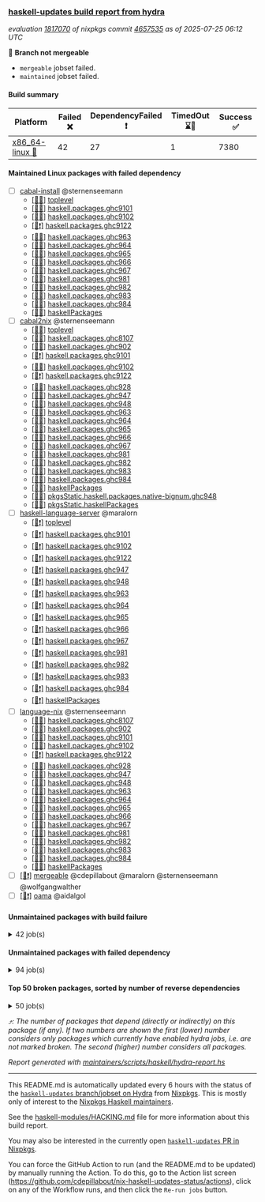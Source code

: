 ### [haskell-updates build report from hydra](https://hydra.nixos.org/jobset/nixpkgs/haskell-updates)
*evaluation [1817070](https://hydra.nixos.org/eval/1817070) of nixpkgs commit [4657535](https://github.com/NixOS/nixpkgs/commits/4657535e2ed314d82202b3a7def8b2d51af8e807) as of 2025-07-25 06:12 UTC*

🔴 **Branch not mergeable**
  * `mergeable` jobset failed.
  * `maintained` jobset failed.

#### Build summary

 | Platform | Failed ❌ | DependencyFailed ❗ | TimedOut ⌛🚫 | Success ✅ | 
 | --- | --- | --- | --- | --- | 
 | [x86_64-linux 🐧](https://hydra.nixos.org/eval/1817070?filter=.x86_64-linux) | 42 | 27 | 1 | 7380 | 
#### Maintained Linux packages with failed dependency
- [ ] [cabal-install](https://hydra.nixos.org/eval/1817070?filter=cabal-install) @sternenseemann
  - [[🐧✅]](https://hydra.nixos.org/build/302799841) [toplevel](https://hydra.nixos.org/eval/1817070?filter=cabal-install)
  - [[🐧✅]](https://hydra.nixos.org/build/302800020) [haskell.packages.ghc9101](https://hydra.nixos.org/eval/1817070?filter=haskell.packages.ghc9101.cabal-install)
  - [[🐧✅]](https://hydra.nixos.org/build/302800015) [haskell.packages.ghc9102](https://hydra.nixos.org/eval/1817070?filter=haskell.packages.ghc9102.cabal-install)
  - [[🐧❗]](https://hydra.nixos.org/build/302800050) [haskell.packages.ghc9122](https://hydra.nixos.org/eval/1817070?filter=haskell.packages.ghc9122.cabal-install)
  - [[🐧✅]](https://hydra.nixos.org/build/302800149) [haskell.packages.ghc963](https://hydra.nixos.org/eval/1817070?filter=haskell.packages.ghc963.cabal-install)
  - [[🐧✅]](https://hydra.nixos.org/build/302800169) [haskell.packages.ghc964](https://hydra.nixos.org/eval/1817070?filter=haskell.packages.ghc964.cabal-install)
  - [[🐧✅]](https://hydra.nixos.org/build/302800197) [haskell.packages.ghc965](https://hydra.nixos.org/eval/1817070?filter=haskell.packages.ghc965.cabal-install)
  - [[🐧✅]](https://hydra.nixos.org/build/302800220) [haskell.packages.ghc966](https://hydra.nixos.org/eval/1817070?filter=haskell.packages.ghc966.cabal-install)
  - [[🐧✅]](https://hydra.nixos.org/build/302800235) [haskell.packages.ghc967](https://hydra.nixos.org/eval/1817070?filter=haskell.packages.ghc967.cabal-install)
  - [[🐧✅]](https://hydra.nixos.org/build/302800266) [haskell.packages.ghc981](https://hydra.nixos.org/eval/1817070?filter=haskell.packages.ghc981.cabal-install)
  - [[🐧✅]](https://hydra.nixos.org/build/302800289) [haskell.packages.ghc982](https://hydra.nixos.org/eval/1817070?filter=haskell.packages.ghc982.cabal-install)
  - [[🐧✅]](https://hydra.nixos.org/build/302800342) [haskell.packages.ghc983](https://hydra.nixos.org/eval/1817070?filter=haskell.packages.ghc983.cabal-install)
  - [[🐧✅]](https://hydra.nixos.org/build/302800304) [haskell.packages.ghc984](https://hydra.nixos.org/eval/1817070?filter=haskell.packages.ghc984.cabal-install)
  - [[🐧✅]](https://hydra.nixos.org/build/302801661) [haskellPackages](https://hydra.nixos.org/eval/1817070?filter=haskellPackages.cabal-install)
- [ ] [cabal2nix](https://hydra.nixos.org/eval/1817070?filter=cabal2nix) @sternenseemann
  - [[🐧✅]](https://hydra.nixos.org/build/303231173) [toplevel](https://hydra.nixos.org/eval/1817070?filter=cabal2nix)
  - [[🐧✅]](https://hydra.nixos.org/build/303231197) [haskell.packages.ghc8107](https://hydra.nixos.org/eval/1817070?filter=haskell.packages.ghc8107.cabal2nix)
  - [[🐧✅]](https://hydra.nixos.org/build/303231204) [haskell.packages.ghc902](https://hydra.nixos.org/eval/1817070?filter=haskell.packages.ghc902.cabal2nix)
  - [[🐧❗]](https://hydra.nixos.org/build/302800027) [haskell.packages.ghc9101](https://hydra.nixos.org/eval/1817070?filter=haskell.packages.ghc9101.cabal2nix)
  - [[🐧✅]](https://hydra.nixos.org/build/302800041) [haskell.packages.ghc9102](https://hydra.nixos.org/eval/1817070?filter=haskell.packages.ghc9102.cabal2nix)
  - [[🐧❗]](https://hydra.nixos.org/build/302800060) [haskell.packages.ghc9122](https://hydra.nixos.org/eval/1817070?filter=haskell.packages.ghc9122.cabal2nix)
  - [[🐧✅]](https://hydra.nixos.org/build/303231250) [haskell.packages.ghc928](https://hydra.nixos.org/eval/1817070?filter=haskell.packages.ghc928.cabal2nix)
  - [[🐧✅]](https://hydra.nixos.org/build/303231272) [haskell.packages.ghc947](https://hydra.nixos.org/eval/1817070?filter=haskell.packages.ghc947.cabal2nix)
  - [[🐧✅]](https://hydra.nixos.org/build/303231283) [haskell.packages.ghc948](https://hydra.nixos.org/eval/1817070?filter=haskell.packages.ghc948.cabal2nix)
  - [[🐧✅]](https://hydra.nixos.org/build/302800150) [haskell.packages.ghc963](https://hydra.nixos.org/eval/1817070?filter=haskell.packages.ghc963.cabal2nix)
  - [[🐧✅]](https://hydra.nixos.org/build/302800173) [haskell.packages.ghc964](https://hydra.nixos.org/eval/1817070?filter=haskell.packages.ghc964.cabal2nix)
  - [[🐧✅]](https://hydra.nixos.org/build/302800205) [haskell.packages.ghc965](https://hydra.nixos.org/eval/1817070?filter=haskell.packages.ghc965.cabal2nix)
  - [[🐧✅]](https://hydra.nixos.org/build/302800234) [haskell.packages.ghc966](https://hydra.nixos.org/eval/1817070?filter=haskell.packages.ghc966.cabal2nix)
  - [[🐧✅]](https://hydra.nixos.org/build/302800248) [haskell.packages.ghc967](https://hydra.nixos.org/eval/1817070?filter=haskell.packages.ghc967.cabal2nix)
  - [[🐧✅]](https://hydra.nixos.org/build/302800276) [haskell.packages.ghc981](https://hydra.nixos.org/eval/1817070?filter=haskell.packages.ghc981.cabal2nix)
  - [[🐧✅]](https://hydra.nixos.org/build/302800303) [haskell.packages.ghc982](https://hydra.nixos.org/eval/1817070?filter=haskell.packages.ghc982.cabal2nix)
  - [[🐧✅]](https://hydra.nixos.org/build/302800449) [haskell.packages.ghc983](https://hydra.nixos.org/eval/1817070?filter=haskell.packages.ghc983.cabal2nix)
  - [[🐧✅]](https://hydra.nixos.org/build/302800306) [haskell.packages.ghc984](https://hydra.nixos.org/eval/1817070?filter=haskell.packages.ghc984.cabal2nix)
  - [[🐧✅]](https://hydra.nixos.org/build/302801637) [haskellPackages](https://hydra.nixos.org/eval/1817070?filter=haskellPackages.cabal2nix)
  - [[🐧✅]](https://hydra.nixos.org/build/303231433) [pkgsStatic.haskell.packages.native-bignum.ghc948](https://hydra.nixos.org/eval/1817070?filter=pkgsStatic.haskell.packages.native-bignum.ghc948.cabal2nix)
  - [[🐧✅]](https://hydra.nixos.org/build/303231432) [pkgsStatic.haskellPackages](https://hydra.nixos.org/eval/1817070?filter=pkgsStatic.haskellPackages.cabal2nix)
- [ ] [haskell-language-server](https://hydra.nixos.org/eval/1817070?filter=haskell-language-server) @maralorn
  - [[🐧❗]](https://hydra.nixos.org/build/302800422) [toplevel](https://hydra.nixos.org/eval/1817070?filter=haskell-language-server)
  - [[🐧❗]](https://hydra.nixos.org/build/302800066) [haskell.packages.ghc9101](https://hydra.nixos.org/eval/1817070?filter=haskell.packages.ghc9101.haskell-language-server)
  - [[🐧❗]](https://hydra.nixos.org/build/302800072) [haskell.packages.ghc9102](https://hydra.nixos.org/eval/1817070?filter=haskell.packages.ghc9102.haskell-language-server)
  - [[🐧❗]](https://hydra.nixos.org/build/302800100) [haskell.packages.ghc9122](https://hydra.nixos.org/eval/1817070?filter=haskell.packages.ghc9122.haskell-language-server)
  - [[🐧❗]](https://hydra.nixos.org/build/303231285) [haskell.packages.ghc947](https://hydra.nixos.org/eval/1817070?filter=haskell.packages.ghc947.haskell-language-server)
  - [[🐧❗]](https://hydra.nixos.org/build/303231290) [haskell.packages.ghc948](https://hydra.nixos.org/eval/1817070?filter=haskell.packages.ghc948.haskell-language-server)
  - [[🐧❗]](https://hydra.nixos.org/build/302800192) [haskell.packages.ghc963](https://hydra.nixos.org/eval/1817070?filter=haskell.packages.ghc963.haskell-language-server)
  - [[🐧❗]](https://hydra.nixos.org/build/302800228) [haskell.packages.ghc964](https://hydra.nixos.org/eval/1817070?filter=haskell.packages.ghc964.haskell-language-server)
  - [[🐧❗]](https://hydra.nixos.org/build/302800257) [haskell.packages.ghc965](https://hydra.nixos.org/eval/1817070?filter=haskell.packages.ghc965.haskell-language-server)
  - [[🐧❗]](https://hydra.nixos.org/build/302800279) [haskell.packages.ghc966](https://hydra.nixos.org/eval/1817070?filter=haskell.packages.ghc966.haskell-language-server)
  - [[🐧❗]](https://hydra.nixos.org/build/302800288) [haskell.packages.ghc967](https://hydra.nixos.org/eval/1817070?filter=haskell.packages.ghc967.haskell-language-server)
  - [[🐧❗]](https://hydra.nixos.org/build/302800343) [haskell.packages.ghc981](https://hydra.nixos.org/eval/1817070?filter=haskell.packages.ghc981.haskell-language-server)
  - [[🐧❗]](https://hydra.nixos.org/build/302800591) [haskell.packages.ghc982](https://hydra.nixos.org/eval/1817070?filter=haskell.packages.ghc982.haskell-language-server)
  - [[🐧❗]](https://hydra.nixos.org/build/302801053) [haskell.packages.ghc983](https://hydra.nixos.org/eval/1817070?filter=haskell.packages.ghc983.haskell-language-server)
  - [[🐧❗]](https://hydra.nixos.org/build/302800401) [haskell.packages.ghc984](https://hydra.nixos.org/eval/1817070?filter=haskell.packages.ghc984.haskell-language-server)
  - [[🐧❗]](https://hydra.nixos.org/build/302803529) [haskellPackages](https://hydra.nixos.org/eval/1817070?filter=haskellPackages.haskell-language-server)
- [ ] [language-nix](https://hydra.nixos.org/eval/1817070?filter=language-nix) @sternenseemann
  - [[🐧✅]](https://hydra.nixos.org/build/303231187) [haskell.packages.ghc8107](https://hydra.nixos.org/eval/1817070?filter=haskell.packages.ghc8107.language-nix)
  - [[🐧✅]](https://hydra.nixos.org/build/303231199) [haskell.packages.ghc902](https://hydra.nixos.org/eval/1817070?filter=haskell.packages.ghc902.language-nix)
  - [[🐧✅]](https://hydra.nixos.org/build/302799996) [haskell.packages.ghc9101](https://hydra.nixos.org/eval/1817070?filter=haskell.packages.ghc9101.language-nix)
  - [[🐧✅]](https://hydra.nixos.org/build/302800024) [haskell.packages.ghc9102](https://hydra.nixos.org/eval/1817070?filter=haskell.packages.ghc9102.language-nix)
  - [[🐧❗]](https://hydra.nixos.org/build/302800049) [haskell.packages.ghc9122](https://hydra.nixos.org/eval/1817070?filter=haskell.packages.ghc9122.language-nix)
  - [[🐧✅]](https://hydra.nixos.org/build/303231239) [haskell.packages.ghc928](https://hydra.nixos.org/eval/1817070?filter=haskell.packages.ghc928.language-nix)
  - [[🐧✅]](https://hydra.nixos.org/build/303231256) [haskell.packages.ghc947](https://hydra.nixos.org/eval/1817070?filter=haskell.packages.ghc947.language-nix)
  - [[🐧✅]](https://hydra.nixos.org/build/303231274) [haskell.packages.ghc948](https://hydra.nixos.org/eval/1817070?filter=haskell.packages.ghc948.language-nix)
  - [[🐧✅]](https://hydra.nixos.org/build/302800139) [haskell.packages.ghc963](https://hydra.nixos.org/eval/1817070?filter=haskell.packages.ghc963.language-nix)
  - [[🐧✅]](https://hydra.nixos.org/build/302800163) [haskell.packages.ghc964](https://hydra.nixos.org/eval/1817070?filter=haskell.packages.ghc964.language-nix)
  - [[🐧✅]](https://hydra.nixos.org/build/302800190) [haskell.packages.ghc965](https://hydra.nixos.org/eval/1817070?filter=haskell.packages.ghc965.language-nix)
  - [[🐧✅]](https://hydra.nixos.org/build/302800211) [haskell.packages.ghc966](https://hydra.nixos.org/eval/1817070?filter=haskell.packages.ghc966.language-nix)
  - [[🐧✅]](https://hydra.nixos.org/build/302800226) [haskell.packages.ghc967](https://hydra.nixos.org/eval/1817070?filter=haskell.packages.ghc967.language-nix)
  - [[🐧✅]](https://hydra.nixos.org/build/302800265) [haskell.packages.ghc981](https://hydra.nixos.org/eval/1817070?filter=haskell.packages.ghc981.language-nix)
  - [[🐧✅]](https://hydra.nixos.org/build/302800287) [haskell.packages.ghc982](https://hydra.nixos.org/eval/1817070?filter=haskell.packages.ghc982.language-nix)
  - [[🐧✅]](https://hydra.nixos.org/build/302800334) [haskell.packages.ghc983](https://hydra.nixos.org/eval/1817070?filter=haskell.packages.ghc983.language-nix)
  - [[🐧✅]](https://hydra.nixos.org/build/302800317) [haskell.packages.ghc984](https://hydra.nixos.org/eval/1817070?filter=haskell.packages.ghc984.language-nix)
  - [[🐧✅]](https://hydra.nixos.org/build/302804284) [haskellPackages](https://hydra.nixos.org/eval/1817070?filter=haskellPackages.language-nix)
- [ ] [[🐧❗]](https://hydra.nixos.org/build/303231396) [mergeable](https://hydra.nixos.org/eval/1817070?filter=mergeable) @cdepillabout @maralorn @sternenseemann @wolfgangwalther
- [ ] [[🐧❗]](https://hydra.nixos.org/build/302807680) [oama](https://hydra.nixos.org/eval/1817070?filter=oama) @aidalgol
#### Unmaintained packages with build failure
<details><summary>42 job(s) </summary>

- [ ] [[🐧❌]](https://hydra.nixos.org/build/302805399) [haskellPackages.pms-domain-model](https://hydra.nixos.org/eval/1817070?filter=haskellPackages.pms-domain-model)  ⤴️ 10 | 10
- [ ] [[🐧❌]](https://hydra.nixos.org/build/302802987) [haskellPackages.ghcide](https://hydra.nixos.org/eval/1817070?filter=haskellPackages.ghcide)  ⤴️ 2 | 26
- [ ] [[🐧❌]](https://hydra.nixos.org/build/302804449) [haskellPackages.llvm-extra](https://hydra.nixos.org/eval/1817070?filter=haskellPackages.llvm-extra)  ⤴️ 2 | 5
- [ ] [[🐧❌]](https://hydra.nixos.org/build/302803520) [haskellPackages.haskell-pgmq](https://hydra.nixos.org/eval/1817070?filter=haskellPackages.haskell-pgmq)  ⤴️ 1 | 1
- [ ] [[🐧❌]](https://hydra.nixos.org/build/303231350) [haskellPackages.mptcp-pm](https://hydra.nixos.org/eval/1817070?filter=haskellPackages.mptcp-pm)  ⤴️ 1 | 1
- [ ] [[🐧❌]](https://hydra.nixos.org/build/303231342) [haskellPackages.json-schema](https://hydra.nixos.org/eval/1817070?filter=haskellPackages.json-schema)  ⤴️ 0 | 9
- [ ] [[🐧❌]](https://hydra.nixos.org/build/302802757) [haskellPackages.fpnla](https://hydra.nixos.org/eval/1817070?filter=haskellPackages.fpnla)  ⤴️ 0 | 1
- [ ] [[🐧❌]](https://hydra.nixos.org/build/302807072) [haskellPackages.typelet](https://hydra.nixos.org/eval/1817070?filter=haskellPackages.typelet)  ⤴️ 0 | 1
- [ ] [[🐧❌]](https://hydra.nixos.org/build/302800699) [haskellPackages.ac-library-hs](https://hydra.nixos.org/eval/1817070?filter=haskellPackages.ac-library-hs) 
- [ ] [[🐧❌]](https://hydra.nixos.org/build/303231307) [haskellPackages.agda2hs](https://hydra.nixos.org/eval/1817070?filter=haskellPackages.agda2hs) 
- [ ] [[🐧❌]](https://hydra.nixos.org/build/302801241) [haskellPackages.ascii85x](https://hydra.nixos.org/eval/1817070?filter=haskellPackages.ascii85x) 
- [ ] [[🐧❌]](https://hydra.nixos.org/build/302801281) [haskellPackages.autodocodec-exact](https://hydra.nixos.org/eval/1817070?filter=haskellPackages.autodocodec-exact) 
- [ ] [[🐧❌]](https://hydra.nixos.org/build/302801316) [haskellPackages.aws-academy-grade-exporter](https://hydra.nixos.org/eval/1817070?filter=haskellPackages.aws-academy-grade-exporter) 
- [ ] [[🐧❌]](https://hydra.nixos.org/build/302801498) [haskellPackages.blockio-uring](https://hydra.nixos.org/eval/1817070?filter=haskellPackages.blockio-uring) 
- [ ] [[🐧❌]](https://hydra.nixos.org/build/302801682) [haskellPackages.cauldron](https://hydra.nixos.org/eval/1817070?filter=haskellPackages.cauldron) 
- [ ] [[🐧❌]](https://hydra.nixos.org/build/302801971) [haskellPackages.convex-schema-parser](https://hydra.nixos.org/eval/1817070?filter=haskellPackages.convex-schema-parser) 
- [ ] [[🐧❌]](https://hydra.nixos.org/build/302802065) [haskellPackages.cuddle](https://hydra.nixos.org/eval/1817070?filter=haskellPackages.cuddle) 
- [ ] [[🐧❌]](https://hydra.nixos.org/build/302802593) [haskellPackages.exotic-list-monads](https://hydra.nixos.org/eval/1817070?filter=haskellPackages.exotic-list-monads) 
- [ ] [[🐧❌]](https://hydra.nixos.org/build/302802955) [haskellPackages.ghc-hie](https://hydra.nixos.org/eval/1817070?filter=haskellPackages.ghc-hie) 
- [ ] [[🐧❌]](https://hydra.nixos.org/build/302803017) [haskellPackages.gi-clutter](https://hydra.nixos.org/eval/1817070?filter=haskellPackages.gi-clutter) 
- [ ] [[🐧❌]](https://hydra.nixos.org/build/302803068) [haskellPackages.gi-gtk4-layer-shell](https://hydra.nixos.org/eval/1817070?filter=haskellPackages.gi-gtk4-layer-shell) 
- [ ] [[🐧❌]](https://hydra.nixos.org/build/302803092) [haskellPackages.ginger2](https://hydra.nixos.org/eval/1817070?filter=haskellPackages.ginger2) 
- [ ] [[🐧❌]](https://hydra.nixos.org/build/302803508) [haskellPackages.haskell-bee-redis](https://hydra.nixos.org/eval/1817070?filter=haskellPackages.haskell-bee-redis) 
- [ ] [[🐧❌]](https://hydra.nixos.org/build/302803521) [haskellPackages.hblosc](https://hydra.nixos.org/eval/1817070?filter=haskellPackages.hblosc) 
- [ ] [[🐧❌]](https://hydra.nixos.org/build/302803553) [haskellPackages.hedgehog-extras](https://hydra.nixos.org/eval/1817070?filter=haskellPackages.hedgehog-extras) 
- [ ] [[🐧❌]](https://hydra.nixos.org/build/302803606) [haskellPackages.hiedb-plugin](https://hydra.nixos.org/eval/1817070?filter=haskellPackages.hiedb-plugin) 
- [ ] [[🐧❌]](https://hydra.nixos.org/build/302803982) [haskellPackages.if-instance](https://hydra.nixos.org/eval/1817070?filter=haskellPackages.if-instance) 
- [ ] [[🐧❌]](https://hydra.nixos.org/build/302804588) [haskellPackages.mcp](https://hydra.nixos.org/eval/1817070?filter=haskellPackages.mcp) 
- [ ] [[🐧❌]](https://hydra.nixos.org/build/302804602) [haskellPackages.mcp-server](https://hydra.nixos.org/eval/1817070?filter=haskellPackages.mcp-server) 
- [ ] [[🐧❌]](https://hydra.nixos.org/build/303231349) [haskellPackages.msgpack-aeson](https://hydra.nixos.org/eval/1817070?filter=haskellPackages.msgpack-aeson) 
- [ ] [[🐧❌]](https://hydra.nixos.org/build/303231348) [haskellPackages.msgpack-rpc](https://hydra.nixos.org/eval/1817070?filter=haskellPackages.msgpack-rpc) 
- [ ] [[🐧❌]](https://hydra.nixos.org/build/302805170) [haskellPackages.ox-arrays](https://hydra.nixos.org/eval/1817070?filter=haskellPackages.ox-arrays) 
- [ ] [[🐧❌]](https://hydra.nixos.org/build/302805203) [haskellPackages.packed-data](https://hydra.nixos.org/eval/1817070?filter=haskellPackages.packed-data) 
- [ ] [[🐧❌]](https://hydra.nixos.org/build/303231364) [haskellPackages.registry-messagepack](https://hydra.nixos.org/eval/1817070?filter=haskellPackages.registry-messagepack) 
- [ ] [[🐧❌]](https://hydra.nixos.org/build/302806100) [haskellPackages.servant-event-stream](https://hydra.nixos.org/eval/1817070?filter=haskellPackages.servant-event-stream) 
- [ ] [[🐧❌]](https://hydra.nixos.org/build/302806344) [haskellPackages.socks5](https://hydra.nixos.org/eval/1817070?filter=haskellPackages.socks5) 
- [ ] [[🐧❌]](https://hydra.nixos.org/build/302806351) [haskellPackages.sop-satisfier](https://hydra.nixos.org/eval/1817070?filter=haskellPackages.sop-satisfier) 
- [ ] [[🐧❌]](https://hydra.nixos.org/build/302806735) [haskellPackages.tasty-papi](https://hydra.nixos.org/eval/1817070?filter=haskellPackages.tasty-papi) 
- [ ] [[🐧❌]](https://hydra.nixos.org/build/302807024) [haskellPackages.twee](https://hydra.nixos.org/eval/1817070?filter=haskellPackages.twee) 
- [ ] [[🐧❌]](https://hydra.nixos.org/build/302807506) [haskellPackages.xcframework](https://hydra.nixos.org/eval/1817070?filter=haskellPackages.xcframework) 
- [ ] [[🐧❌]](https://hydra.nixos.org/build/303231372) [haskellPackages.xml-isogen](https://hydra.nixos.org/eval/1817070?filter=haskellPackages.xml-isogen) 
- [ ] [[🐧❌]](https://hydra.nixos.org/build/302807518) [haskellPackages.xnobar](https://hydra.nixos.org/eval/1817070?filter=haskellPackages.xnobar) 
</details>

#### Unmaintained packages with failed dependency
<details><summary>94 job(s) </summary>

- [ ] [ghc-lib-parser-ex](https://hydra.nixos.org/eval/1817070?filter=ghc-lib-parser-ex)  ⤴️ 16 | 44
  - [[🐧✅]](https://hydra.nixos.org/build/303231179) [haskell.packages.ghc8107](https://hydra.nixos.org/eval/1817070?filter=haskell.packages.ghc8107.ghc-lib-parser-ex)
  - [[🐧✅]](https://hydra.nixos.org/build/303231198) [haskell.packages.ghc902](https://hydra.nixos.org/eval/1817070?filter=haskell.packages.ghc902.ghc-lib-parser-ex)
  - [[🐧✅]](https://hydra.nixos.org/build/302799991) [haskell.packages.ghc9101](https://hydra.nixos.org/eval/1817070?filter=haskell.packages.ghc9101.ghc-lib-parser-ex)
  - [[🐧✅]](https://hydra.nixos.org/build/302800011) [haskell.packages.ghc9102](https://hydra.nixos.org/eval/1817070?filter=haskell.packages.ghc9102.ghc-lib-parser-ex)
  - [[🐧❗]](https://hydra.nixos.org/build/302800045) [haskell.packages.ghc9122](https://hydra.nixos.org/eval/1817070?filter=haskell.packages.ghc9122.ghc-lib-parser-ex)
  - [[🐧✅]](https://hydra.nixos.org/build/303231236) [haskell.packages.ghc928](https://hydra.nixos.org/eval/1817070?filter=haskell.packages.ghc928.ghc-lib-parser-ex)
  - [[🐧✅]](https://hydra.nixos.org/build/303231254) [haskell.packages.ghc947](https://hydra.nixos.org/eval/1817070?filter=haskell.packages.ghc947.ghc-lib-parser-ex)
  - [[🐧✅]](https://hydra.nixos.org/build/303231273) [haskell.packages.ghc948](https://hydra.nixos.org/eval/1817070?filter=haskell.packages.ghc948.ghc-lib-parser-ex)
  - [[🐧✅]](https://hydra.nixos.org/build/302800138) [haskell.packages.ghc963](https://hydra.nixos.org/eval/1817070?filter=haskell.packages.ghc963.ghc-lib-parser-ex)
  - [[🐧✅]](https://hydra.nixos.org/build/302800160) [haskell.packages.ghc964](https://hydra.nixos.org/eval/1817070?filter=haskell.packages.ghc964.ghc-lib-parser-ex)
  - [[🐧✅]](https://hydra.nixos.org/build/302800185) [haskell.packages.ghc965](https://hydra.nixos.org/eval/1817070?filter=haskell.packages.ghc965.ghc-lib-parser-ex)
  - [[🐧✅]](https://hydra.nixos.org/build/302800209) [haskell.packages.ghc966](https://hydra.nixos.org/eval/1817070?filter=haskell.packages.ghc966.ghc-lib-parser-ex)
  - [[🐧✅]](https://hydra.nixos.org/build/302800221) [haskell.packages.ghc967](https://hydra.nixos.org/eval/1817070?filter=haskell.packages.ghc967.ghc-lib-parser-ex)
  - [[🐧✅]](https://hydra.nixos.org/build/302800262) [haskell.packages.ghc981](https://hydra.nixos.org/eval/1817070?filter=haskell.packages.ghc981.ghc-lib-parser-ex)
  - [[🐧✅]](https://hydra.nixos.org/build/302800285) [haskell.packages.ghc982](https://hydra.nixos.org/eval/1817070?filter=haskell.packages.ghc982.ghc-lib-parser-ex)
  - [[🐧✅]](https://hydra.nixos.org/build/302800322) [haskell.packages.ghc983](https://hydra.nixos.org/eval/1817070?filter=haskell.packages.ghc983.ghc-lib-parser-ex)
  - [[🐧✅]](https://hydra.nixos.org/build/302800308) [haskell.packages.ghc984](https://hydra.nixos.org/eval/1817070?filter=haskell.packages.ghc984.ghc-lib-parser-ex)
  - [[🐧✅]](https://hydra.nixos.org/build/302802947) [haskellPackages](https://hydra.nixos.org/eval/1817070?filter=haskellPackages.ghc-lib-parser-ex)
- [ ] [hpack](https://hydra.nixos.org/eval/1817070?filter=hpack)  ⤴️ 3 | 14
  - [[🐧✅]](https://hydra.nixos.org/build/302807653) [toplevel](https://hydra.nixos.org/eval/1817070?filter=hpack)
  - [[🐧✅]](https://hydra.nixos.org/build/303231196) [haskell.packages.ghc8107](https://hydra.nixos.org/eval/1817070?filter=haskell.packages.ghc8107.hpack)
  - [[🐧✅]](https://hydra.nixos.org/build/303231202) [haskell.packages.ghc902](https://hydra.nixos.org/eval/1817070?filter=haskell.packages.ghc902.hpack)
  - [[🐧✅]](https://hydra.nixos.org/build/302800016) [haskell.packages.ghc9101](https://hydra.nixos.org/eval/1817070?filter=haskell.packages.ghc9101.hpack)
  - [[🐧✅]](https://hydra.nixos.org/build/302800037) [haskell.packages.ghc9102](https://hydra.nixos.org/eval/1817070?filter=haskell.packages.ghc9102.hpack)
  - [[🐧❗]](https://hydra.nixos.org/build/302800058) [haskell.packages.ghc9122](https://hydra.nixos.org/eval/1817070?filter=haskell.packages.ghc9122.hpack)
  - [[🐧✅]](https://hydra.nixos.org/build/303231248) [haskell.packages.ghc928](https://hydra.nixos.org/eval/1817070?filter=haskell.packages.ghc928.hpack)
  - [[🐧✅]](https://hydra.nixos.org/build/303231268) [haskell.packages.ghc947](https://hydra.nixos.org/eval/1817070?filter=haskell.packages.ghc947.hpack)
  - [[🐧✅]](https://hydra.nixos.org/build/303231280) [haskell.packages.ghc948](https://hydra.nixos.org/eval/1817070?filter=haskell.packages.ghc948.hpack)
  - [[🐧✅]](https://hydra.nixos.org/build/302800148) [haskell.packages.ghc963](https://hydra.nixos.org/eval/1817070?filter=haskell.packages.ghc963.hpack)
  - [[🐧✅]](https://hydra.nixos.org/build/302800172) [haskell.packages.ghc964](https://hydra.nixos.org/eval/1817070?filter=haskell.packages.ghc964.hpack)
  - [[🐧✅]](https://hydra.nixos.org/build/302800200) [haskell.packages.ghc965](https://hydra.nixos.org/eval/1817070?filter=haskell.packages.ghc965.hpack)
  - [[🐧✅]](https://hydra.nixos.org/build/302800225) [haskell.packages.ghc966](https://hydra.nixos.org/eval/1817070?filter=haskell.packages.ghc966.hpack)
  - [[🐧✅]](https://hydra.nixos.org/build/302800241) [haskell.packages.ghc967](https://hydra.nixos.org/eval/1817070?filter=haskell.packages.ghc967.hpack)
  - [[🐧✅]](https://hydra.nixos.org/build/302800271) [haskell.packages.ghc981](https://hydra.nixos.org/eval/1817070?filter=haskell.packages.ghc981.hpack)
  - [[🐧✅]](https://hydra.nixos.org/build/302800298) [haskell.packages.ghc982](https://hydra.nixos.org/eval/1817070?filter=haskell.packages.ghc982.hpack)
  - [[🐧✅]](https://hydra.nixos.org/build/302800398) [haskell.packages.ghc983](https://hydra.nixos.org/eval/1817070?filter=haskell.packages.ghc983.hpack)
  - [[🐧✅]](https://hydra.nixos.org/build/302800314) [haskell.packages.ghc984](https://hydra.nixos.org/eval/1817070?filter=haskell.packages.ghc984.hpack)
  - [[🐧✅]](https://hydra.nixos.org/build/302803702) [haskellPackages](https://hydra.nixos.org/eval/1817070?filter=haskellPackages.hpack)
- [ ] [hoogle](https://hydra.nixos.org/eval/1817070?filter=hoogle)  ⤴️ 1 | 5
  - [[🐧✅]](https://hydra.nixos.org/build/303231200) [haskell.packages.ghc8107](https://hydra.nixos.org/eval/1817070?filter=haskell.packages.ghc8107.hoogle)
  - [[🐧✅]](https://hydra.nixos.org/build/303231207) [haskell.packages.ghc902](https://hydra.nixos.org/eval/1817070?filter=haskell.packages.ghc902.hoogle)
  - [[🐧✅]](https://hydra.nixos.org/build/302800033) [haskell.packages.ghc9101](https://hydra.nixos.org/eval/1817070?filter=haskell.packages.ghc9101.hoogle)
  - [[🐧✅]](https://hydra.nixos.org/build/302800054) [haskell.packages.ghc9102](https://hydra.nixos.org/eval/1817070?filter=haskell.packages.ghc9102.hoogle)
  - [[🐧❗]](https://hydra.nixos.org/build/302800070) [haskell.packages.ghc9122](https://hydra.nixos.org/eval/1817070?filter=haskell.packages.ghc9122.hoogle)
  - [[🐧✅]](https://hydra.nixos.org/build/303231253) [haskell.packages.ghc928](https://hydra.nixos.org/eval/1817070?filter=haskell.packages.ghc928.hoogle)
  - [[🐧✅]](https://hydra.nixos.org/build/303231276) [haskell.packages.ghc947](https://hydra.nixos.org/eval/1817070?filter=haskell.packages.ghc947.hoogle)
  - [[🐧✅]](https://hydra.nixos.org/build/303231282) [haskell.packages.ghc948](https://hydra.nixos.org/eval/1817070?filter=haskell.packages.ghc948.hoogle)
  - [[🐧✅]](https://hydra.nixos.org/build/302800161) [haskell.packages.ghc963](https://hydra.nixos.org/eval/1817070?filter=haskell.packages.ghc963.hoogle)
  - [[🐧✅]](https://hydra.nixos.org/build/302800177) [haskell.packages.ghc964](https://hydra.nixos.org/eval/1817070?filter=haskell.packages.ghc964.hoogle)
  - [[🐧✅]](https://hydra.nixos.org/build/302800210) [haskell.packages.ghc965](https://hydra.nixos.org/eval/1817070?filter=haskell.packages.ghc965.hoogle)
  - [[🐧✅]](https://hydra.nixos.org/build/302800245) [haskell.packages.ghc966](https://hydra.nixos.org/eval/1817070?filter=haskell.packages.ghc966.hoogle)
  - [[🐧✅]](https://hydra.nixos.org/build/302800256) [haskell.packages.ghc967](https://hydra.nixos.org/eval/1817070?filter=haskell.packages.ghc967.hoogle)
  - [[🐧✅]](https://hydra.nixos.org/build/302800275) [haskell.packages.ghc981](https://hydra.nixos.org/eval/1817070?filter=haskell.packages.ghc981.hoogle)
  - [[🐧✅]](https://hydra.nixos.org/build/302800312) [haskell.packages.ghc982](https://hydra.nixos.org/eval/1817070?filter=haskell.packages.ghc982.hoogle)
  - [[🐧✅]](https://hydra.nixos.org/build/302800581) [haskell.packages.ghc983](https://hydra.nixos.org/eval/1817070?filter=haskell.packages.ghc983.hoogle)
  - [[🐧✅]](https://hydra.nixos.org/build/302800321) [haskell.packages.ghc984](https://hydra.nixos.org/eval/1817070?filter=haskell.packages.ghc984.hoogle)
  - [[🐧✅]](https://hydra.nixos.org/build/302803686) [haskellPackages](https://hydra.nixos.org/eval/1817070?filter=haskellPackages.hoogle)
- [ ] [[🐧❗]](https://hydra.nixos.org/build/302804448) [haskellPackages.llvm-dsl](https://hydra.nixos.org/eval/1817070?filter=haskellPackages.llvm-dsl)  ⤴️ 1 | 3
- [ ] [[🐧❗]](https://hydra.nixos.org/build/302803661) [haskellPackages.hls-test-utils](https://hydra.nixos.org/eval/1817070?filter=haskellPackages.hls-test-utils)  ⤴️ 1 | 1
- [ ] [[🐧❗]](https://hydra.nixos.org/build/302804324) [haskellPackages.knead](https://hydra.nixos.org/eval/1817070?filter=haskellPackages.knead)  ⤴️ 0 | 1
- [ ] [cabal2nix-unstable](https://hydra.nixos.org/eval/1817070?filter=cabal2nix-unstable) 
  - [[🐧❗]](https://hydra.nixos.org/build/303231203) [haskell.packages.ghc8107](https://hydra.nixos.org/eval/1817070?filter=haskell.packages.ghc8107.cabal2nix-unstable)
  - [[🐧❗]](https://hydra.nixos.org/build/303231211) [haskell.packages.ghc902](https://hydra.nixos.org/eval/1817070?filter=haskell.packages.ghc902.cabal2nix-unstable)
  - [[🐧✅]](https://hydra.nixos.org/build/303231212) [haskell.packages.ghc9101](https://hydra.nixos.org/eval/1817070?filter=haskell.packages.ghc9101.cabal2nix-unstable)
  - [[🐧✅]](https://hydra.nixos.org/build/303231221) [haskell.packages.ghc9102](https://hydra.nixos.org/eval/1817070?filter=haskell.packages.ghc9102.cabal2nix-unstable)
  - [[🐧❗]](https://hydra.nixos.org/build/303231240) [haskell.packages.ghc9122](https://hydra.nixos.org/eval/1817070?filter=haskell.packages.ghc9122.cabal2nix-unstable)
  - [[🐧✅]](https://hydra.nixos.org/build/303231264) [haskell.packages.ghc928](https://hydra.nixos.org/eval/1817070?filter=haskell.packages.ghc928.cabal2nix-unstable)
  - [[🐧✅]](https://hydra.nixos.org/build/303231275) [haskell.packages.ghc947](https://hydra.nixos.org/eval/1817070?filter=haskell.packages.ghc947.cabal2nix-unstable)
  - [[🐧✅]](https://hydra.nixos.org/build/303231284) [haskell.packages.ghc948](https://hydra.nixos.org/eval/1817070?filter=haskell.packages.ghc948.cabal2nix-unstable)
  - [[🐧✅]](https://hydra.nixos.org/build/303231287) [haskell.packages.ghc963](https://hydra.nixos.org/eval/1817070?filter=haskell.packages.ghc963.cabal2nix-unstable)
  - [[🐧✅]](https://hydra.nixos.org/build/303231289) [haskell.packages.ghc964](https://hydra.nixos.org/eval/1817070?filter=haskell.packages.ghc964.cabal2nix-unstable)
  - [[🐧✅]](https://hydra.nixos.org/build/303231292) [haskell.packages.ghc965](https://hydra.nixos.org/eval/1817070?filter=haskell.packages.ghc965.cabal2nix-unstable)
  - [[🐧✅]](https://hydra.nixos.org/build/303231296) [haskell.packages.ghc966](https://hydra.nixos.org/eval/1817070?filter=haskell.packages.ghc966.cabal2nix-unstable)
  - [[🐧✅]](https://hydra.nixos.org/build/303231294) [haskell.packages.ghc967](https://hydra.nixos.org/eval/1817070?filter=haskell.packages.ghc967.cabal2nix-unstable)
  - [[🐧✅]](https://hydra.nixos.org/build/303231298) [haskell.packages.ghc981](https://hydra.nixos.org/eval/1817070?filter=haskell.packages.ghc981.cabal2nix-unstable)
  - [[🐧✅]](https://hydra.nixos.org/build/303231300) [haskell.packages.ghc982](https://hydra.nixos.org/eval/1817070?filter=haskell.packages.ghc982.cabal2nix-unstable)
  - [[🐧✅]](https://hydra.nixos.org/build/303231304) [haskell.packages.ghc983](https://hydra.nixos.org/eval/1817070?filter=haskell.packages.ghc983.cabal2nix-unstable)
  - [[🐧✅]](https://hydra.nixos.org/build/303231303) [haskell.packages.ghc984](https://hydra.nixos.org/eval/1817070?filter=haskell.packages.ghc984.cabal2nix-unstable)
  - [[🐧✅]](https://hydra.nixos.org/build/303231310) [haskellPackages](https://hydra.nixos.org/eval/1817070?filter=haskellPackages.cabal2nix-unstable)
- [ ] [[🐧❗]](https://hydra.nixos.org/build/302803566) [haskellPackages.haskell-bee-pgmq](https://hydra.nixos.org/eval/1817070?filter=haskellPackages.haskell-bee-pgmq) 
- [ ] [[🐧❗]](https://hydra.nixos.org/build/303231437) [maintained](https://hydra.nixos.org/eval/1817070?filter=maintained) 
- [ ] [[🐧❗]](https://hydra.nixos.org/build/303231351) [haskellPackages.mptcpanalyzer](https://hydra.nixos.org/eval/1817070?filter=haskellPackages.mptcpanalyzer) 
- [ ] [[🐧❗]](https://hydra.nixos.org/build/302805430) [haskellPackages.pms-application-service](https://hydra.nixos.org/eval/1817070?filter=haskellPackages.pms-application-service) 
- [ ] [[🐧❗]](https://hydra.nixos.org/build/302805400) [haskellPackages.pms-domain-service](https://hydra.nixos.org/eval/1817070?filter=haskellPackages.pms-domain-service) 
- [ ] [[🐧❗]](https://hydra.nixos.org/build/302805407) [haskellPackages.pms-infra-cmdrun](https://hydra.nixos.org/eval/1817070?filter=haskellPackages.pms-infra-cmdrun) 
- [ ] [[🐧❗]](https://hydra.nixos.org/build/302805428) [haskellPackages.pms-infra-procspawn](https://hydra.nixos.org/eval/1817070?filter=haskellPackages.pms-infra-procspawn) 
- [ ] [[🐧❗]](https://hydra.nixos.org/build/302805402) [haskellPackages.pms-infra-socket](https://hydra.nixos.org/eval/1817070?filter=haskellPackages.pms-infra-socket) 
- [ ] [[🐧❗]](https://hydra.nixos.org/build/302805403) [haskellPackages.pms-infra-watch](https://hydra.nixos.org/eval/1817070?filter=haskellPackages.pms-infra-watch) 
- [ ] [[🐧❗]](https://hydra.nixos.org/build/302805424) [haskellPackages.pms-infrastructure](https://hydra.nixos.org/eval/1817070?filter=haskellPackages.pms-infrastructure) 
- [ ] [[🐧❗]](https://hydra.nixos.org/build/302805411) [haskellPackages.pms-ui-notification](https://hydra.nixos.org/eval/1817070?filter=haskellPackages.pms-ui-notification) 
- [ ] [[🐧❗]](https://hydra.nixos.org/build/302805412) [haskellPackages.pms-ui-request](https://hydra.nixos.org/eval/1817070?filter=haskellPackages.pms-ui-request) 
- [ ] [[🐧❗]](https://hydra.nixos.org/build/302805418) [haskellPackages.pms-ui-response](https://hydra.nixos.org/eval/1817070?filter=haskellPackages.pms-ui-response) 
- [ ] [[🐧❗]](https://hydra.nixos.org/build/302805650) [haskellPackages.pty-mcp-server](https://hydra.nixos.org/eval/1817070?filter=haskellPackages.pty-mcp-server) 
</details>

#### Top 50 broken packages, sorted by number of reverse dependencies
<details><summary>50 job(s) </summary>

[haskell98](https://packdeps.haskellers.com/reverse/haskell98) ⤴️ 152  
[failure](https://packdeps.haskellers.com/reverse/failure) ⤴️ 72  
[enumerator](https://packdeps.haskellers.com/reverse/enumerator) ⤴️ 56  
[connection](https://packdeps.haskellers.com/reverse/connection) ⤴️ 49  
[util](https://packdeps.haskellers.com/reverse/util) ⤴️ 49  
[derive](https://packdeps.haskellers.com/reverse/derive) ⤴️ 48  
[fclabels](https://packdeps.haskellers.com/reverse/fclabels) ⤴️ 47  
[syb-with-class](https://packdeps.haskellers.com/reverse/syb-with-class) ⤴️ 42  
[MonadCatchIO-transformers](https://packdeps.haskellers.com/reverse/MonadCatchIO-transformers) ⤴️ 41  
[TypeCompose](https://packdeps.haskellers.com/reverse/TypeCompose) ⤴️ 41  
[PrimitiveArray](https://packdeps.haskellers.com/reverse/PrimitiveArray) ⤴️ 35  
[crypto-random](https://packdeps.haskellers.com/reverse/crypto-random) ⤴️ 35  
[dual](https://packdeps.haskellers.com/reverse/dual) ⤴️ 32  
[hsp](https://packdeps.haskellers.com/reverse/hsp) ⤴️ 32  
[language-ecmascript](https://packdeps.haskellers.com/reverse/language-ecmascript) ⤴️ 31  
[iteratee](https://packdeps.haskellers.com/reverse/iteratee) ⤴️ 29  
[composite-base](https://packdeps.haskellers.com/reverse/composite-base) ⤴️ 28  
[regexpr](https://packdeps.haskellers.com/reverse/regexpr) ⤴️ 27  
[text-format](https://packdeps.haskellers.com/reverse/text-format) ⤴️ 27  
[crypto-numbers](https://packdeps.haskellers.com/reverse/crypto-numbers) ⤴️ 25  
[either-unwrap](https://packdeps.haskellers.com/reverse/either-unwrap) ⤴️ 25  
[Crypto](https://packdeps.haskellers.com/reverse/Crypto) ⤴️ 22  
[crypto-pubkey](https://packdeps.haskellers.com/reverse/crypto-pubkey) ⤴️ 22  
[haskelldb](https://packdeps.haskellers.com/reverse/haskelldb) ⤴️ 22  
[wxdirect](https://packdeps.haskellers.com/reverse/wxdirect) ⤴️ 22  
[BiobaseTypes](https://packdeps.haskellers.com/reverse/BiobaseTypes) ⤴️ 21  
[alg](https://packdeps.haskellers.com/reverse/alg) ⤴️ 21  
[hw-rankselect-base](https://packdeps.haskellers.com/reverse/hw-rankselect-base) ⤴️ 21  
[libxml-sax](https://packdeps.haskellers.com/reverse/libxml-sax) ⤴️ 21  
[wxc](https://packdeps.haskellers.com/reverse/wxc) ⤴️ 21  
[biocore](https://packdeps.haskellers.com/reverse/biocore) ⤴️ 20  
[hw-excess](https://packdeps.haskellers.com/reverse/hw-excess) ⤴️ 20  
[reform](https://packdeps.haskellers.com/reverse/reform) ⤴️ 20  
[wxcore](https://packdeps.haskellers.com/reverse/wxcore) ⤴️ 20  
[attoparsec-enumerator](https://packdeps.haskellers.com/reverse/attoparsec-enumerator) ⤴️ 19  
[cprng-aes](https://packdeps.haskellers.com/reverse/cprng-aes) ⤴️ 19  
[fay](https://packdeps.haskellers.com/reverse/fay) ⤴️ 19  
[harp](https://packdeps.haskellers.com/reverse/harp) ⤴️ 19  
[hsx2hs](https://packdeps.haskellers.com/reverse/hsx2hs) ⤴️ 19  
[hw-balancedparens](https://packdeps.haskellers.com/reverse/hw-balancedparens) ⤴️ 19  
[ixset](https://packdeps.haskellers.com/reverse/ixset) ⤴️ 19  
[mmsyn2](https://packdeps.haskellers.com/reverse/mmsyn2) ⤴️ 19  
[wx](https://packdeps.haskellers.com/reverse/wx) ⤴️ 19  
[BiobaseENA](https://packdeps.haskellers.com/reverse/BiobaseENA) ⤴️ 18  
[asn1-data](https://packdeps.haskellers.com/reverse/asn1-data) ⤴️ 18  
[bytestring-show](https://packdeps.haskellers.com/reverse/bytestring-show) ⤴️ 18  
[dbus-core](https://packdeps.haskellers.com/reverse/dbus-core) ⤴️ 18  
[digit](https://packdeps.haskellers.com/reverse/digit) ⤴️ 18  
[gtksourceview2](https://packdeps.haskellers.com/reverse/gtksourceview2) ⤴️ 18  
[hw-rankselect](https://packdeps.haskellers.com/reverse/hw-rankselect) ⤴️ 18  
</details>


*⤴️: The number of packages that depend (directly or indirectly) on this package (if any). If two numbers are shown the first (lower) number considers only packages which currently have enabled hydra jobs, i.e. are not marked broken. The second (higher) number considers all packages.*

*Report generated with [maintainers/scripts/haskell/hydra-report.hs](https://github.com/NixOS/nixpkgs/blob/haskell-updates/maintainers/scripts/haskell/hydra-report.hs)*


----------------------------------------------------------------------

This README.md is automatically updated every 6 hours with the status of the
[`haskell-updates` branch/jobset on Hydra](https://hydra.nixos.org/jobset/nixpkgs/haskell-updates)
from [Nixpkgs](https://github.com/NixOS/nixpkgs).  This is mostly only of
interest to the [Nixpkgs Haskell maintainers](https://github.com/orgs/NixOS/teams/haskell).

See the
[haskell-modules/HACKING.md](https://github.com/NixOS/nixpkgs/blob/haskell-updates/pkgs/development/haskell-modules/HACKING.md)
file for more information about this build report.

You may also be interested in the currently open
[`haskell-updates` PR in Nixpkgs](https://github.com/nixos/nixpkgs/pulls?q=is%3Apr+is%3Aopen+head%3Ahaskell-updates).

You can force the GitHub Action to run (and the README.md to be updated) by
manually running the Action.  To do this, go to the Action list screen
(https://github.com/cdepillabout/nix-haskell-updates-status/actions),
click on any of the Workflow runs, and then click the `Re-run jobs` button.
